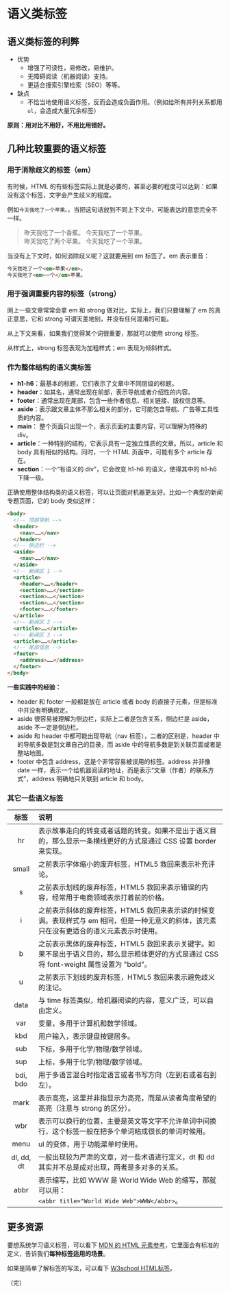 # 语义类标签

## 语义类标签的利弊

* 优势
  * 增强了可读性，易修改，易维护。 
  * 无障碍阅读（机器阅读）支持。 
  * 更适合搜索引擎检索（SEO）等等。
* 缺点
  * 不恰当地使用语义标签，反而会造成负面作用。（例如给所有并列关系都用 `ul`，会造成大量冗余标签）
  
**原则：用对比不用好，不用比用错好。**

## 几种比较重要的语义标签

### 用于消除歧义的标签（em）

有时候，HTML 的有些标签实际上就是必要的，甚至必要的程度可以达到：如果没有这个标签，文字会产生歧义的程度。

例如`今天我吃了一个苹果。`，当把这句话放到不同上下文中，可能表达的意思完全不一样。

> 昨天我吃了一个香蕉。
> 今天我吃了一个苹果。
> <br>
> 昨天我吃了两个苹果。 
> 今天我吃了一个苹果。

当没有上下文时，如何消除歧义呢？这就要用到 em 标签了。em 表示重音：

```html
今天我吃了一个<em>苹果</em>。
今天我吃了<em>一个</em>苹果。
```

### 用于强调重要内容的标签（strong）

网上一些文章常常会拿 em 和 strong 做对比，实际上，我们只要理解了 em 的真正意思，它和 strong 可谓天差地别，并没有任何混淆的可能。

从上下文来看，如果我们觉得某个词很重要，那就可以使用 strong 标签。

从样式上，strong 标签表现为加粗样式；em 表现为倾斜样式。

### 作为整体结构的语义类标签 

* **h1-h6**：最基本的标题，它们表示了文章中不同层级的标题。
* **header**：如其名，通常出现在前部，表示导航或者介绍性的内容。
* **footer**：通常出现在尾部，包含一些作者信息、相关链接、版权信息等。
* **aside**：表示跟文章主体不那么相关的部分，它可能包含导航、广告等工具性质的内容。 
* **main**： 整个页面只出现一个，表示页面的主要内容，可以理解为特殊的 div。
* **article**：一种特别的结构，它表示具有一定独立性质的文章。所以，article 和 body 具有相似的结构。同时，一个 HTML 页面中，可能有多个 article 存在。 
* **section**：一个“有语义的 div”，它会改变 h1-h6 的语义，使得其中的 h1-h6 下降一级。

正确使用整体结构类的语义标签，可以让页面对机器更友好。比如一个典型的新闻专题页面，它的 body 类似这样：

```html
<body>
  <!-- 顶部导航 -->
  <header>
    <nav>……</nav>
  </header>
  <!-- 侧边栏 -->
  <aside>
    <nav>……</nav>
  </aside>
  <!-- 新闻区 1 -->
  <article>
    <header>……</header>
    <section>……</section>
    <section>……</section>
    <section>……</section>
    <footer>……</footer>
  </article>
  <!-- 新闻区 2 -->
  <article>……</article>
  <!-- 新闻区 3 -->
  <article>……</article>
  <!-- 尾部信息 -->
  <footer>
    <address>……</address>
  </footer>
</body>
```

**一些实践中的经验：**

* header 和 footer 一般都是放在 article 或者 body 的直接子元素，但是标准中并没有明确规定。
* aside 很容易被理解为侧边栏，实际上二者是包含关系，侧边栏是 aside，aside 不一定是侧边栏。 
* aside 和 header 中都可能出现导航（nav 标签），二者的区别是，header 中的导航多数是到文章自己的目录，而 aside 中的导航多数是到关联页面或者是整站地图。
* footer 中包含 address，这是个非常容易被误用的标签。address 并非像 date 一样，表示一个给机器阅读的地址，而是表示“文章（作者）的联系方式”，address 明确地只关联到 article 和 body。 

### 其它一些语义标签

| 标签 | 说明 |
| :---: | :----- |
| hr | 表示故事走向的转变或者话题的转变。如果不是出于语义目的，那么显示一条横线更好的方式是通过 CSS 设置 border 来实现。 |
| small | 之前表示字体缩小的废弃标签，HTML5 救回来表示补充评论。 |
| s | 之前表示划线的废弃标签，HTML5 救回来表示错误的内容，经常用于电商领域表示打着前的价格。 |
| i | 之前表示斜体的废弃标签，HTML5 救回来表示读的时候变调。表现样式与 em 相同，但是一种无意义的斜体，该元素只在没有更适合的语义元素表示时使用。 |
| b | 之前表示黑体的废弃标签，HTML5 救回来表示关键字。如果不是出于语义目的，那么显示粗体更好的方式是通过 CSS 将 font-weight 属性设置为 "bold"。 |
| u | 之前表示下划线的废弃标签，HTML5 救回来表示避免歧义的注记。 |
| data | 与 time 标签类似，给机器阅读的内容，意义广泛，可以自由定义。 |
| var | 变量，多用于计算机和数学领域。 |
| kbd | 用户输入，表示键盘按键居多。 |
| sub | 下标，多用于化学/物理/数学领域。 |
| sup | 上标，多用于化学/物理/数学领域。 |
| bdi, bdo | 用于多语言混合时指定语言或者书写方向（左到右或者右到左）。 |
| mark | 表示高亮，这里并非指显示为高亮，而是从读者角度希望的高亮（注意与 strong 的区分）。 |
| wbr | 表示可以换行的位置，主要是英文等文字不允许单词中间换行，这个标签一般在把多个单词粘成很长的单词时候用。 |
| menu | ul 的变体，用于功能菜单时使用。 |
| dl, dd, dt | 一般出现较为严肃的文章，对一些术语进行定义，dt 和 dd 其实并不总是成对出现，两者是多对多的关系。 |
| abbr | 表示缩写，比如 WWW 是 World Wide Web 的缩写，那就可以用：<br> `<abbr title="World Wide Web">WWW</abbr>`。 |
 

## 更多资源

要想系统学习语义标签，可以看下 [MDN 的 HTML 元素参考](https://developer.mozilla.org/zh-CN/docs/Web/HTML/Element "MDN 的 HTML 元素参考")，它里面会有标准的定义，告诉我们**每种标签适用的场景**。

如果是简单了解标签的写法，可以看下 [W3school HTML标签](https://www.w3school.com.cn/tags/tag_comment.asp "W3school HTML标签")。

（完）
